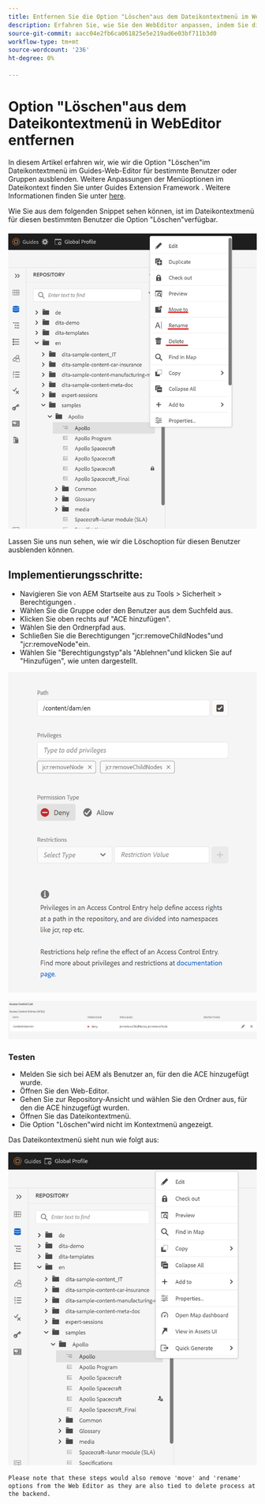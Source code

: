 ```yaml
---
title: Entfernen Sie die Option "Löschen"aus dem Dateikontextmenü im WebEditor für bestimmte Benutzer
description: Erfahren Sie, wie Sie den WebEditor anpassen, indem Sie die Option "Löschen"aus dem Dateikontextmenü für bestimmte Benutzer/Gruppen entfernen.
source-git-commit: aacc04e2fb6ca061825e5e219ad6e03bf711b3d0
workflow-type: tm+mt
source-wordcount: '236'
ht-degree: 0%

---
```



# Option &quot;Löschen&quot;aus dem Dateikontextmenü in WebEditor entfernen

In diesem Artikel erfahren wir, wie wir die Option &quot;Löschen&quot;im Dateikontextmenü im Guides-Web-Editor für bestimmte Benutzer oder Gruppen ausblenden. Weitere Anpassungen der Menüoptionen im Dateikontext finden Sie unter Guides Extension Framework . Weitere Informationen finden Sie unter [here](https://github.com/adobe/guides-extension/tree/main).

Wie Sie aus dem folgenden Snippet sehen können, ist im Dateikontextmenü für diesen bestimmten Benutzer die Option &quot;Löschen&quot;verfügbar.

![Dateikontextmenü mit Löschen](../../../assets/authoring/file-contextmenu-Delete.png)

Lassen Sie uns nun sehen, wie wir die Löschoption für diesen Benutzer ausblenden können.

## Implementierungsschritte:

- Navigieren Sie von AEM Startseite aus zu Tools > Sicherheit > Berechtigungen .
- Wählen Sie die Gruppe oder den Benutzer aus dem Suchfeld aus.
- Klicken Sie oben rechts auf &quot;ACE hinzufügen&quot;.
- Wählen Sie den Ordnerpfad aus.
- Schließen Sie die Berechtigungen &quot;jcr:removeChildNodes&quot;und &quot;jcr:removeNode&quot;ein.
- Wählen Sie &quot;Berechtigungstyp&quot;als &quot;Ablehnen&quot;und klicken Sie auf &quot;Hinzufügen&quot;, wie unten dargestellt.

![Benutzerberechtigungen - ACE verweigern](../../../assets/authoring/permission-ACE-Delete.png)

![Zugriffssteuerungsliste in Berechtigungen](../../../assets/authoring/delete-acl.png)

### Testen

- Melden Sie sich bei AEM als Benutzer an, für den die ACE hinzugefügt wurde.
- Öffnen Sie den Web-Editor.
- Gehen Sie zur Repository-Ansicht und wählen Sie den Ordner aus, für den die ACE hinzugefügt wurden.
- Öffnen Sie das Dateikontextmenü.
- Die Option &quot;Löschen&quot;wird nicht im Kontextmenü angezeigt.

Das Dateikontextmenü sieht nun wie folgt aus:

![Dateikontextmenü ohne Löschen](../../../assets/authoring/file-contextmenu-Delete-removed.png)

```
Please note that these steps would also remove 'move' and 'rename' options from the Web Editor as they are also tied to delete process at the backend.
```
